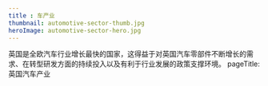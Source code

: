 ```yaml
---
title : 车产业
thumbnail: automotive-sector-thumb.jpg
heroImage: automotive-sector-hero.jpg
---
```


英国是全欧汽车行业增长最快的国家，这得益于对英国汽车零部件不断增长的需求、在转型研发方面的持续投入以及有利于行业发展的政策支撑环境。
pageTitle: 英国汽车产业